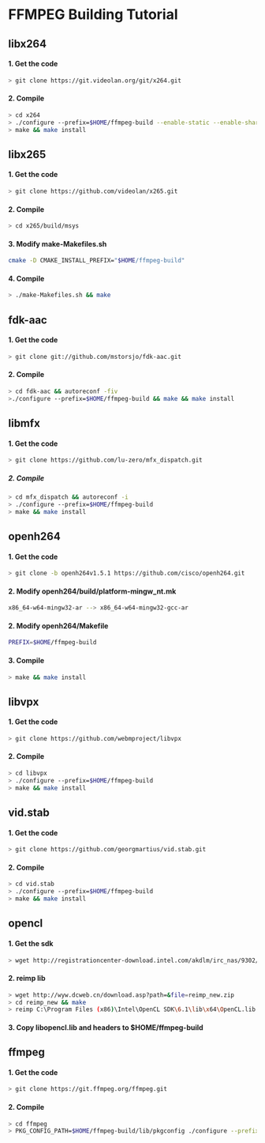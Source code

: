 # FFMPEG  Building Tutorial

## libx264
#### 1. Get the code
```sh
> git clone https://git.videolan.org/git/x264.git
```

#### 2. Compile
```sh
> cd x264
> ./configure --prefix=$HOME/ffmpeg-build --enable-static --enable-shared
> make && make install
```
## libx265
#### 1. Get the code
```sh
> git clone https://github.com/videolan/x265.git
```
#### 2. Compile
```sh
> cd x265/build/msys
```
#### 3. Modify make-Makefiles.sh
```sh
cmake -D CMAKE_INSTALL_PREFIX="$HOME/ffmpeg-build"
```
#### 4. Compile
```sh
> ./make-Makefiles.sh && make
```

## fdk-aac
#### 1. Get the code
```sh
> git clone git://github.com/mstorsjo/fdk-aac.git
```
#### 2. Compile
```sh
> cd fdk-aac && autoreconf -fiv
>./configure --prefix=$HOME/ffmpeg-build && make && make install
```
## libmfx
#### 1. Get the code
```sh
> git clone https://github.com/lu-zero/mfx_dispatch.git
```
##### 2. Compile
```sh
> cd mfx_dispatch && autoreconf -i
> ./configure --prefix=$HOME/ffmpeg-build
> make && make install
```
## openh264
#### 1. Get the code
```sh
> git clone -b openh264v1.5.1 https://github.com/cisco/openh264.git
```
#### 2. Modify openh264/build/platform-mingw_nt.mk
```sh
x86_64-w64-mingw32-ar --> x86_64-w64-mingw32-gcc-ar
```
#### 2. Modify openh264/Makefile
```sh
PREFIX=$HOME/ffmpeg-build
```
#### 3. Compile
```sh
> make && make install
```
## libvpx
#### 1. Get the code
```sh
> git clone https://github.com/webmproject/libvpx
```
#### 2. Compile
```sh
> cd libvpx
> ./configure --prefix=$HOME/ffmpeg-build
> make && make install
```
## vid.stab
#### 1. Get the code
```sh
> git clone https://github.com/georgmartius/vid.stab.git
```
#### 2. Compile
```sh
> cd vid.stab
> ./configure --prefix=$HOME/ffmpeg-build
> make && make install
```
## opencl
#### 1. Get the sdk
```sh
> wget http://registrationcenter-download.intel.com/akdlm/irc_nas/9302/intel_sdk_for_opencl_setup_6.1.0.1600.exe
```
#### 2. reimp lib
```sh
> wget http://wyw.dcweb.cn/download.asp?path=&file=reimp_new.zip
> cd reimp_new && make
> reimp C:\Program Files (x86)\Intel\OpenCL SDK\6.1\lib\x64\OpenCL.lib
```
#### 3. Copy libopencl.lib and headers to $HOME/ffmpeg-build

## ffmpeg
#### 1. Get the code
```sh
> git clone https://git.ffmpeg.org/ffmpeg.git
```
#### 2. Compile
```sh
> cd ffmpeg
> PKG_CONFIG_PATH=$HOME/ffmpeg-build/lib/pkgconfig ./configure --prefix=$HOME/ffmpeg-build --enable-small --disable-debug --disable-doc --arch=x86_64 --enable-cross-compile --target-os=mingw32 --enable-libvidstab --enable-libfdk-aac --enable-libx264 --enable-libx265 --enable-libmfx --enable-libopenh264 --enable-libvpx --enable-opencl --extra-cflags=-I$HOME/ffmpeg-build/include --extra-ldflags=-L$HOME/ffmpeg-build/lib --disable-static --enable-shared --enable-version3 --enable-gpl --enable-nonfree
```



